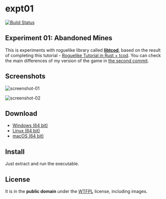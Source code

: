 # expt01

[![Build Status](https://travis-ci.org/saintech/expt01.svg?branch=master)](https://travis-ci.org/saintech/expt01)

## Experiment 01: Abandoned Mines

This is experiments with roguelike library called **[libtcod](https://github.com/libtcod/libtcod)**, based on the result of completing this tutorial - [Roguelike Tutorial in Rust + tcod](https://tomassedovic.github.io/roguelike-tutorial/). You can check the main differences of my version of the game in [the second commit](https://github.com/saintech/expt01/commit/e7046a0#diff-639fbc4ef05b315af92b4d836c31b023).

## Screenshots

![screenshot-01](https://user-images.githubusercontent.com/4853612/65738698-69e40b80-e0eb-11e9-9150-a8fd01dda6ce.png)

![screenshot-02](https://user-images.githubusercontent.com/4853612/65738723-7ec09f00-e0eb-11e9-9111-69e9371b8088.png)

## Download

* [Windows (64 bit)](https://github.com/saintech/expt01/releases/latest/download/expt01-x86_64-pc-windows-msvc.zip)
* [Linux (64 bit)](https://github.com/saintech/expt01/releases/latest/download/expt01-x86_64-unknown-linux-gnu.tar.gz)
* [macOS (64 bit)](https://github.com/saintech/expt01/releases/latest/download/expt01-x86_64-apple-darwin.tar.gz)

## Install

Just extract and run the executable.

## License

It is in the **public domain** under the [WTFPL](http://www.wtfpl.net/about/) license, including images.